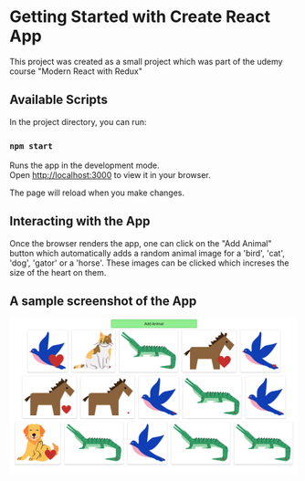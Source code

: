 # Getting Started with Create React App

This project was created as a small project which was part of the udemy course "Modern React with Redux"

## Available Scripts

In the project directory, you can run:

### `npm start`

Runs the app in the development mode.\
Open [http://localhost:3000](http://localhost:3000) to view it in your browser.

The page will reload when you make changes.


## Interacting with the App

Once the browser renders the app, one can click on the "Add Animal" button which automatically adds a random animal image for a 'bird', 'cat', 'dog', 'gator' or a 'horse'. These images can be clicked which increses the size of the heart on them.

## A sample screenshot of the App
![alt text](<Screenshot (876).png>)